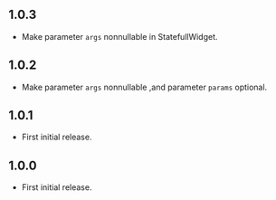 
## 1.0.3
* Make parameter `args` nonnullable in StatefullWidget.
## 1.0.2
* Make parameter `args` nonnullable ,and parameter `params` optional.
## 1.0.1

* First initial release.
## 1.0.0

* First initial release.